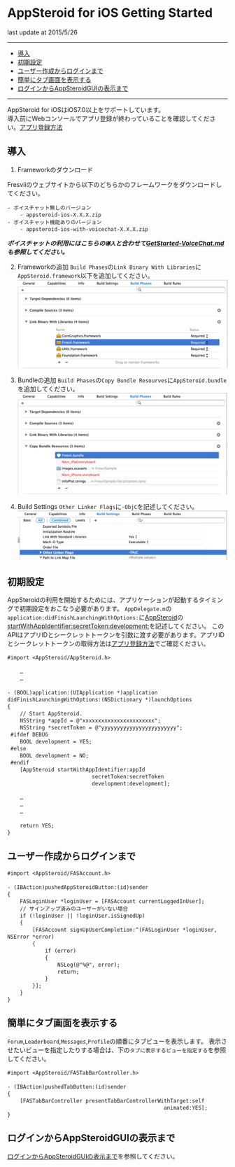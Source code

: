 # AppSteroid for iOS Getting Started

last update at 2015/5/26

---

- [導入](#Installation)
- [初期設定](#Initialization)
- [ユーザー作成からログインまで](#SignUp&Login)
- [簡単にタブ画面を表示する](#ShowTab)
- [ログインからAppSteroidGUIの表示まで](#Login&ShowTab)

---

AppSteroid for iOSはiOS7.0以上をサポートしています。  
導入前にWebコンソールでアプリ登録が終わっていることを確認してください。[アプリ登録方法](./2_Webコンソールでアプリ登録.md)

## <a name="Installation"> 導入 </a>

1. Frameworkのダウンロード

Fresviiのウェブサイトから以下のどちらかのフレームワークをダウンロードしてください。

```
- ボイスチャット無しのバージョン
	- appsteroid-ios-X.X.X.zip
- ボイスチャット機能ありのバージョン
	- appsteroid-ios-with-voicechat-X.X.X.zip
```
___ボイスチャットの利用にはこちらの`導入`と合わせて[GetStarted-VoiceChat.md](GetStarted/GetStarted-VoiceChat.md#HowToUseAPI)も参照してください。___


2. Frameworkの追加
`Build Phases`の`Link Binary With Libraries`に`AppSteroid.framework`以下を追加してください。
![framework](GetStarted/Images/ss_fresvii_01.png "AppSteroid.framework")

3. Bundleの追加
`Build Phases`の`Copy Bundle Resourves`に`AppSteroid.bundle`を追加してください。
![bundle](GetStarted/Images/ss_fresvii_02.png "AppSteroid.bundle")

4. Build Settings
`Other Linker Flags`に`-ObjC`を記述してください。
![flags](GetStarted/Images/ss_fresvii_03.png "Flags")

## <a name="Initialization"> 初期設定 </a>

AppSteroidの利用を開始するためには、アプリケーションが起動するタイミングで初期設定をおこなう必要があります。
`AppDelegate.m`の`application:didFinishLaunchingWithOptions:`に[AppSteroid](7_Spec.md#AppSteroid)の[startWithAppIdentifier:secretToken:development:](7_Spec.md#AppSteroid.startWithAppIdentifiersecretTokendevelopment)を記述してください。
このAPIはアプリIDとシークレットトークンを引数に渡す必要があります。アプリIDとシークレットトークンの取得方法は[アプリ登録方法](./2_Webコンソールでアプリ登録.md)でご確認ください。

```obj-c
#import <AppSteroid/AppSteroid.h>

    …
    …

- (BOOL)application:(UIApplication *)application
didFinishLaunchingWithOptions:(NSDictionary *)launchOptions
{
    // Start AppSteroid.
    NSString *appId = @"xxxxxxxxxxxxxxxxxxxxxxx";
    NSString *secretToken = @"yyyyyyyyyyyyyyyyyyyyyyyy";
 #ifdef DEBUG
    BOOL development = YES;
 #else
    BOOL development = NO;
 #endif
    [AppSteroid startWithAppIdentifier:appId
                           secretToken:secretToken
                           development:development];

	…
	…
	…

	return YES;
}
```

## <a name="SignUp&Login"> ユーザー作成からログインまで </a>

```obj-c
#import <AppSteroid/FASAccount.h>

- (IBAction)pushedAppSteroidButton:(id)sender
{
	FASLoginUser *loginUser = [FASAccount currentLoggedInUser];	
	// サインアップ済みのユーザーがいない場合
    if (!loginUser || !loginUser.isSignedUp)
    {
		[FASAccount signUpUserCompletion:^(FASLoginUser *loginUser, NSError *error)
		{
			if (error)
			{
				NSLog(@"%@", error);
				return;
			}
		}];
	}
}
```

## <a name="ShowTab"> 簡単にタブ画面を表示する </a>

`Forum`,`Leaderboard`,`Messages`,`Profile`の順番にタブビューを表示します。
表示させたいビューを指定したりする場合は、下の`タブに表示するビューを指定する`を参照してください。

```obj-c
#import <AppSteroid/FASTabBarController.h>

- (IBAction)pushedTabButton:(id)sender
{
    [FASTabBarController presentTabBarControllerWithTarget:self
                                                  animated:YES];
}
```

## <a name="Login&ShowTab"> ログインからAppSteroidGUIの表示まで </a>

[ログインからAppSteroidGUIの表示まで](./5_ログインからAppSteroidGUIの表示まで.md)を参照してください。

